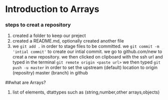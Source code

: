 # Introduction to Arrays


### steps to creat a repository
1. created a folder to keep our preject
2. created a README.md, optionally created another file
3. we `git add .` in order to stage files to be committed.
we `git commit -m 'intial commit'` to create our intial commit.
we go to github.com/new to creat a new repository.
we then clicked on clipboard with the ssh url and typed in the terminal `git remote origin <paste url>`
we then typed `git push -u master` in order to set the upstream (default) location to origin (repositry) master (branch) in github

##what are Arrays?
1. list of elements, dtattypes such as (string,number,other arrays,objects)
